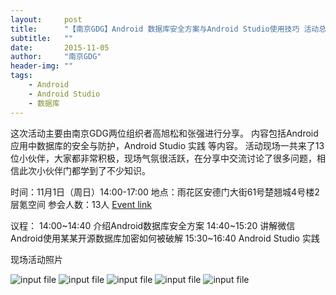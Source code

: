 ```yaml
---
layout:     post
title:      "【南京GDG】Android 数据库安全方案与Android Studio使用技巧 活动总结"
subtitle:   ""
date:       2015-11-05
author:     "南京GDG"
header-img: ""
tags:
    - Android
    - Android Studio
    - 数据库
---
```


这次活动主要由南京GDG两位组织者高旭松和张强进行分享。
内容包括Android应用中数据库的安全与防护，Android Studio 实践 等内容。
活动现场一共来了13位小伙伴，大家都非常积极，现场气氛很活跃，在分享中交流讨论了很多问题，相信此次小伙伴门都学到了不少知识。

时间：11月1日（周日）14:00-17:00
地点：雨花区安德门大街61号楚翘城4号楼2层氪空间
参会人数：13人
<a href="https://plus.google.com/events/c7mpmu31u05eid6069kcfie5hso">Event link</a>

议程：
14:00~14:40 介绍Android数据库安全方案
14:40~15:20 讲解微信Android使用某某开源数据库加密如何被破解
15:30~16:40 Android Studio 实践

现场活动照片

<img src="{{ site.url }}/img/posts/2015/11/003041o4v3oztki1644939.jpg" alt="input file" />
<img src="{{ site.url }}/img/posts/2015/11/0030420e3d6hq0rz00oddk.jpg" alt="input file" />
<img src="{{ site.url }}/img/posts/2015/11/003744j4oju8zpcu4s4404.jpg" alt="input file" />
<img src="{{ site.url }}/img/posts/2015/11/003746qy76q27gw252zd7s.jpg" alt="input file" />
<img src="{{ site.url }}/img/posts/2015/11/00374760grrsk0k804f0c6.jpg" alt="input file" />
